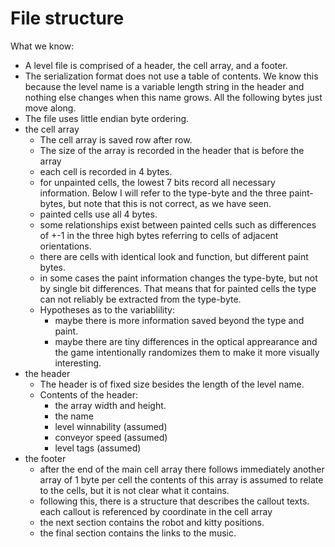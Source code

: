 
# File structure

What we know:
- A level file is comprised of a header, the cell array, and a footer.
- The serialization format does not use a table of contents. We know this because
  the level name is a variable length string in the header and nothing else changes
  when this name grows. All the following bytes just move along.
- The file uses little endian byte ordering.
- the cell array
    - The cell array is saved row after row.
    - The size of the array is recorded in the header that is before the array
    - each cell is recorded in 4 bytes.
    - for unpainted cells, the lowest 7 bits record all necessary information.
      Below I will refer to the type-byte and the three paint-bytes, but note that
      this is not correct, as we have seen.
    - painted cells use all 4 bytes.
    - some relationships exist between painted cells such as differences of +-1 in
      the three high bytes referring to cells of adjacent orientations.
    - there are cells with identical look and function, but different paint bytes.
    - in some cases the paint information changes the type-byte, but not by single
      bit differences. That means that for painted cells the type can not reliably
      be extracted from the type-byte.
    - Hypotheses as to the variablility:
        - maybe there is more information saved beyond the type and paint.
        - maybe there are tiny differences in the optical apprearance and the game
          intentionally randomizes them to make it more visually interesting.
- the header
    - The header is of fixed size besides the length of the level name.
    - Contents of the header:
        - the array width and height.
        - the name
        - level winnability (assumed)
        - conveyor speed (assumed)
        - level tags (assumed)
- the footer
    - after the end of the main cell array there follows immediately another array of 1 byte per cell
      the contents of this array is assumed to relate to the cells, but it is not clear what it contains.
    - following this, there is a structure that describes the callout texts. each callout is referenced by coordinate in the cell array
    - the next section contains the robot and kitty positions.
    - the final section contains the links to the music.
   
   
  
